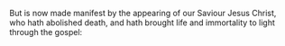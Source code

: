 But is now made manifest by the appearing of our Saviour Jesus Christ, who hath abolished death, and hath brought life and immortality to light through the gospel:
